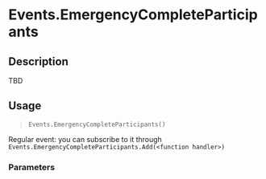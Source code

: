 # Events.EmergencyCompleteParticipants
## Description
TBD

## Usage
> `Events.EmergencyCompleteParticipants()`

Regular event: you can subscribe to it through `Events.EmergencyCompleteParticipants.Add(<function handler>)`

### Parameters
